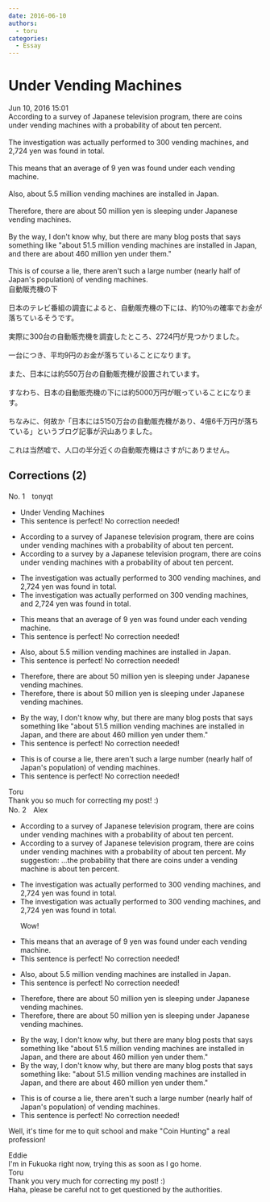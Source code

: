 ```yaml
---
date: 2016-06-10
authors:
  - toru
categories:
  - Essay
---
```


<h1 id="subject_show">Under Vending Machines</h1>
<div class="date">Jun 10, 2016 15:01</div>
<div id="post"><div id="body_show_ori">
According to a survey of Japanese television program, there are coins under vending machines with a probability of about ten percent.<br/><br/>The investigation was actually performed to 300 vending machines, and 2,724 yen was found in total.<br/><br/>This means that an average of 9 yen was found under each vending machine.<br/><br/>Also, about 5.5 million vending machines are installed in Japan.<br/><br/>Therefore, there are about 50 million yen is sleeping under Japanese vending machines.<br/><br/>By the way, I don't know why, but there are many blog posts that says something like "about 51.5 million vending machines are installed in Japan, and there are about 460 million yen under them."<br/><br/>This is of course a lie, there aren't such a large number (nearly half of Japan's population) of vending machines.
</div></div>

<!-- more -->

<div id="post_ja"><div id="body_show_mo">
自動販売機の下<br/><br/>日本のテレビ番組の調査によると、自動販売機の下には、約10％の確率でお金が落ちているそうです。<br/><br/>実際に300台の自動販売機を調査したところ、2724円が見つかりました。<br/><br/>一台につき、平均9円のお金が落ちていることになります。<br/><br/>また、日本には約550万台の自動販売機が設置されています。<br/><br/>すなわち、日本の自動販売機の下には約5000万円が眠っていることになります。<br/><br/>ちなみに、何故か「日本には5150万台の自動販売機があり、4億6千万円が落ちている」というブログ記事が沢山ありました。<br/><br/>これは当然嘘で、人口の半分近くの自動販売機はさすがにありません。
</div></div>

## Corrections (2)
<div id="block"><div class="first_name"> No. 1　<span class="just_name">tonyqt</span></div><div id="block2">
<ul class="correction_field">
<li class="incorrect">Under Vending Machines</li>
<li class="corrected perfect">This sentence is perfect! No correction needed!</li>
</ul>
<ul class="correction_field">
<li class="incorrect">According to a survey of Japanese television program, there are coins under vending machines with a probability of about ten percent.</li>
<li class="corrected correct">
According to a survey <span class="f_blue">by a</span> Japanese television program, there are coins under vending machines with a probability of about ten percent.
</li>
</ul>
<ul class="correction_field">
<li class="incorrect">The investigation was actually performed to 300 vending machines, and 2,724 yen was found in total.</li>
<li class="corrected correct">
The investigation was actually performed <span class="f_blue">on</span> 300 vending machines, and 2,724 yen was found in total.
</li>
</ul>
<ul class="correction_field">
<li class="incorrect">This means that an average of 9 yen was found under each vending machine.</li>
<li class="corrected perfect">This sentence is perfect! No correction needed!</li>
</ul>
<ul class="correction_field">
<li class="incorrect">Also, about 5.5 million vending machines are installed in Japan.</li>
<li class="corrected perfect">This sentence is perfect! No correction needed!</li>
</ul>
<ul class="correction_field">
<li class="incorrect">Therefore, there are about 50 million yen is sleeping under Japanese vending machines.</li>
<li class="corrected correct">
Therefore, there <span class="f_blue">is</span> about 50 million yen <span class="sline"><span class="f_red">is</span></span> sleeping under Japanese vending machines.
</li>
</ul>
<ul class="correction_field">
<li class="incorrect">By the way, I don't know why, but there are many blog posts that says something like "about 51.5 million vending machines are installed in Japan, and there are about 460 million yen under them."</li>
<li class="corrected perfect">This sentence is perfect! No correction needed!</li>
</ul>
<ul class="correction_field">
<li class="incorrect">This is of course a lie, there aren't such a large number (nearly half of Japan's population) of vending machines.</li>
<li class="corrected perfect">This sentence is perfect! No correction needed!</li>
</ul>
</div><div class="name"><span class="just_name">Toru</span><br>
Thank you so much for correcting my post! :)
</div>
</div>
<div id="block"><div class="first_name"> No. 2　<span class="just_name">Alex</span></div><div id="block2">
<ul class="correction_field">
<li class="incorrect">According to a survey of Japanese television program, there are coins under vending machines with a probability of about ten percent.</li>
<li class="corrected correct">
According to a survey of Japanese television program, there are coins under vending machines with a probability of about ten percent. <span class="f_blue">My suggestion: ...the probability that there are coins under a vending machine is about ten percent. </span>
</li>
</ul>
<ul class="correction_field">
<li class="incorrect">The investigation was actually performed to 300 vending machines, and 2,724 yen was found in total.</li>
<li class="corrected correct">
The investigation was actually performed to 300 vending machines, and 2,724 yen was found in total.
<p class="correction_comment">Wow!</p>
</li>
</ul>
<ul class="correction_field">
<li class="incorrect">This means that an average of 9 yen was found under each vending machine.</li>
<li class="corrected perfect">This sentence is perfect! No correction needed!</li>
</ul>
<ul class="correction_field">
<li class="incorrect">Also, about 5.5 million vending machines are installed in Japan.</li>
<li class="corrected perfect">This sentence is perfect! No correction needed!</li>
</ul>
<ul class="correction_field">
<li class="incorrect">Therefore, there are about 50 million yen is sleeping under Japanese vending machines.</li>
<li class="corrected correct">
Therefore, there are about 50 million yen <span class="sline">is</span> sleeping under Japanese vending machines.
</li>
</ul>
<ul class="correction_field">
<li class="incorrect">By the way, I don't know why, but there are many blog posts that says something like "about 51.5 million vending machines are installed in Japan, and there are about 460 million yen under them."</li>
<li class="corrected correct">
By the way, I don't know why, but there are many blog posts that say<span class="sline">s something like<span class="f_blue">:</span></span> "about 51.5 million vending machines are installed in Japan, and there are about 460 million yen under them."
</li>
</ul>
<ul class="correction_field">
<li class="incorrect">This is of course a lie, there aren't such a large number (nearly half of Japan's population) of vending machines.</li>
<li class="corrected perfect">This sentence is perfect! No correction needed!</li>
</ul>
<p class="comment_small">
 Well, it's time for me to quit school and make "Coin Hunting" a real profession!
</p>

</div><div class="name"><span class="just_name">Eddie</span><br>
I'm in Fukuoka right now, trying this as soon as I go home.
</div>
<div class="name"><span class="just_name">Toru</span><br>
Thank you very much for correcting my post! :)<br/>Haha, please be careful not to get questioned by the authorities.
</div>
</div>
